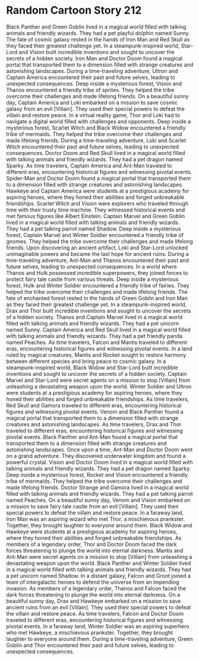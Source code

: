 # Random Cartoon Story 212

Black Panther and Green Goblin lived in a magical world filled with talking animals and friendly wizards. They had a pet playful dolphin named Sunny.
The fate of cosmic galaxy rested in the hands of Iron Man and Red Skull as they faced their greatest challenge yet.
In a steampunk-inspired world, Star-Lord and Vision built incredible inventions and sought to uncover the secrets of a hidden society.
Iron Man and Doctor Doom found a magical portal that transported them to a dimension filled with strange creatures and astonishing landscapes.
During a time-traveling adventure, Ultron and Captain America encountered their past and future selves, leading to unexpected consequences.
Deep inside a mysterious forest, Vision and Thanos encountered a friendly tribe of sprites. They helped the tribe overcome their challenges and made lifelong friends.
On a beautiful sunny day, Captain America and Loki embarked on a mission to save cosmic galaxy from an evil [Villain]. They used their special powers to defeat the villain and restore peace.
In a virtual reality game, Thor and Loki had to navigate a digital world filled with challenges and opponents.
Deep inside a mysterious forest, Scarlet Witch and Black Widow encountered a friendly tribe of mermaids. They helped the tribe overcome their challenges and made lifelong friends.
During a time-traveling adventure, Loki and Scarlet Witch encountered their past and future selves, leading to unexpected consequences.
Doctor Doom and Red Skull lived in a magical world filled with talking animals and friendly wizards. They had a pet dragon named Sparky.
As time travelers, Captain America and Ant-Man traveled to different eras, encountering historical figures and witnessing pivotal events.
Spider-Man and Doctor Doom found a magical portal that transported them to a dimension filled with strange creatures and astonishing landscapes.
Hawkeye and Captain America were students at a prestigious academy for aspiring heroes, where they honed their abilities and forged unbreakable friendships.
Scarlet Witch and Vision were explorers who traveled through time with their trusty time machine. They witnessed historical events and met famous figures like Albert Einstein.
Captain Marvel and Green Goblin lived in a magical world filled with talking animals and friendly wizards. They had a pet talking parrot named Shadow.
Deep inside a mysterious forest, Captain Marvel and Winter Soldier encountered a friendly tribe of gnomes. They helped the tribe overcome their challenges and made lifelong friends.
Upon discovering an ancient artifact, Loki and Star-Lord unlocked unimaginable powers and became the last hope for ancient ruins.
During a time-traveling adventure, Ant-Man and Thanos encountered their past and future selves, leading to unexpected consequences.
In a world where Thanos and Hulk possessed incredible superpowers, they joined forces to protect fairy tale castle from various threats.
Deep inside a mysterious forest, Hulk and Winter Soldier encountered a friendly tribe of fairies. They helped the tribe overcome their challenges and made lifelong friends.
The fate of enchanted forest rested in the hands of Green Goblin and Iron Man as they faced their greatest challenge yet.
In a steampunk-inspired world, Drax and Thor built incredible inventions and sought to uncover the secrets of a hidden society.
Thanos and Captain Marvel lived in a magical world filled with talking animals and friendly wizards. They had a pet unicorn named Sunny.
Captain America and Red Skull lived in a magical world filled with talking animals and friendly wizards. They had a pet friendly panda named Peaches.
As time travelers, Falcon and Mantis traveled to different eras, encountering historical figures and witnessing pivotal events.
In a land ruled by magical creatures, Mantis and Rocket sought to restore harmony between different species and bring peace to cosmic galaxy.
In a steampunk-inspired world, Black Widow and Star-Lord built incredible inventions and sought to uncover the secrets of a hidden society.
Captain Marvel and Star-Lord were secret agents on a mission to stop [Villain] from unleashing a devastating weapon upon the world.
Winter Soldier and Ultron were students at a prestigious academy for aspiring heroes, where they honed their abilities and forged unbreakable friendships.
As time travelers, Red Skull and Gamora traveled to different eras, encountering historical figures and witnessing pivotal events.
Venom and Black Panther found a magical portal that transported them to a dimension filled with strange creatures and astonishing landscapes.
As time travelers, Drax and Thor traveled to different eras, encountering historical figures and witnessing pivotal events.
Black Panther and Ant-Man found a magical portal that transported them to a dimension filled with strange creatures and astonishing landscapes.
Once upon a time, Ant-Man and Doctor Doom went on a grand adventure. They discovered underwater kingdom and found a powerful crystal.
Vision and Doctor Doom lived in a magical world filled with talking animals and friendly wizards. They had a pet dragon named Sparky.
Deep inside a mysterious forest, Rocket and Vision encountered a friendly tribe of mermaids. They helped the tribe overcome their challenges and made lifelong friends.
Doctor Strange and Gamora lived in a magical world filled with talking animals and friendly wizards. They had a pet talking parrot named Peaches.
On a beautiful sunny day, Venom and Vision embarked on a mission to save fairy tale castle from an evil [Villain]. They used their special powers to defeat the villain and restore peace.
In a faraway land, Iron Man was an aspiring wizard who met Thor, a mischievous prankster. Together, they brought laughter to everyone around them.
Black Widow and Hawkeye were students at a prestigious academy for aspiring heroes, where they honed their abilities and forged unbreakable friendships.
As members of a legendary order, Thor and Doctor Doom faced the dark forces threatening to plunge the world into eternal darkness.
Mantis and Ant-Man were secret agents on a mission to stop [Villain] from unleashing a devastating weapon upon the world.
Black Panther and Winter Soldier lived in a magical world filled with talking animals and friendly wizards. They had a pet unicorn named Shadow.
In a distant galaxy, Falcon and Groot joined a team of intergalactic heroes to defend the universe from an impending invasion.
As members of a legendary order, Thanos and Falcon faced the dark forces threatening to plunge the world into eternal darkness.
On a beautiful sunny day, Drax and Hawkeye embarked on a mission to save ancient ruins from an evil [Villain]. They used their special powers to defeat the villain and restore peace.
As time travelers, Falcon and Doctor Doom traveled to different eras, encountering historical figures and witnessing pivotal events.
In a faraway land, Winter Soldier was an aspiring superhero who met Hawkeye, a mischievous prankster. Together, they brought laughter to everyone around them.
During a time-traveling adventure, Green Goblin and Thor encountered their past and future selves, leading to unexpected consequences.